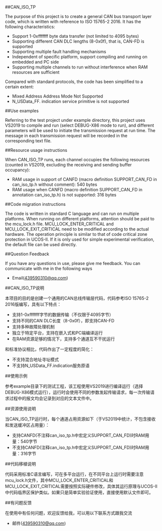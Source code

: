##CAN_ISO_TP

The purpose of this project is to create a general CAN bus transport layer code, which is written with reference to ISO 15765-2 2016. It has the following characteristics:

* Support 1-0xfffffff byte data transfer (not limited to 4095 bytes)
* Supporting different CAN DLC lengths (8-0x0f), that is, CAN-FD is supported
* Supporting multiple fault handling mechanisms
* Independent of specific platform, support compiling and running on embedded and PC side
* Supporting multiple channels to run without interference when RAM resources are sufficient

Compared with standard protocols, the code has been simplified to a certain extent:

* Mixed Address Address Mode Not Supported
* N_USData_FF. indication service primitive is not supported

##Use examples

Referring to the test project under example directory, this project uses VS2019 to compile and run (select DEBUG-X86 mode to run), and different parameters will be used to initiate the transmission request at run time. The message in each transmission request will be recorded in the corresponding text file.

##Resource usage instructions

When CAN_ISO_TP runs, each channel occupies the following resources (counted in VS2019, excluding the receiving and sending buffer occupancy):

* RAM usage in support of CANFD (macro definition SUPPORT_CAN_FD in can_iso_tp.h without comment): 540 bytes
* RAM usage when CANFD (macro definition SUPPORT_CAN_FD in annotation can_iso_tp.h) is not supported: 316 bytes

##Code migration instructions

The code is written in standard C language and can run on multiple platforms. When running on different platforms, attention should be paid to the mcu_lock.h file. MCU_LOCK_ENTER_CRITICAL and MCU_LOCK_EXIT_CRITICAL need to be modified according to the actual hardware. The operation principle is similar to that of code critical zone protection in UCOS-II. If it is only used for simple experimental verification, the default file can be used directly.

##Question Feedback

If you have any questions in use, please give me feedback. You can communicate with me in the following ways

* Email(439590310@qq.com)






##CAN_ISO_TP说明

本项目的目的是创建一个通用的CAN总线传输层代码，代码参考ISO 15765-2 2016版编写，具有以下特点：

* 支持1-0xfffffff字节的数据传输（不仅限于4095字节）
* 支持不同的CAN DLC长度（8-0x0f），即支持CAN-FD
* 支持多种故障处理机制
* 独立于特定平台，支持在嵌入式和PC端编译运行
* 在RAM资源足够的情况下，支持多个通道互不干扰运行

和标准协议相比，代码作出了一定程度的简化：

* 不支持混合地址寻址模式
* 不支持N_USData_FF.indication服务原语

##使用示例

参考example目录下的测试工程，该工程使用VS2019进行编译运行（选择DEBUG-X86模式运行），运行时会使用不同的参数发起传输请求，每一次传输请求过程中的报文均会记录到对应的文本文件中。

##资源使用说明

当CAN_ISO_TP运行时，每个通道占用资源如下（于VS2019中统计，不包含接收和发送缓冲区占用量）：

* 支持CANFD(不注释can_iso_tp.h中宏定义SUPPORT_CAN_FD)时RAM用量：540字节
* 不支持CANFD(注释can_iso_tp.h中宏定义SUPPORT_CAN_FD)时RAM用量：316字节

##代码移植说明

代码采用标准C语言编写，可在多平台运行，在不同平台上运行时需要注意mcu_lock.h文件，其中MCU_LOCK_ENTER_CRITICAL和MCU_LOCK_EXIT_CRITICAL需要按照实际硬件修改，具体其运行原理与UCOS-II中代码临界区保护类似。如果只是简单实验验证使用，直接使用默认文件即可。

##有问题反馈

在使用中有任何问题，欢迎反馈给我，可以用以下联系方式跟我交流

* 邮件(439590310@qq.com)